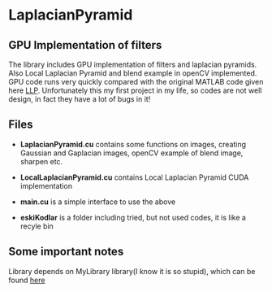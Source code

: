 # LaplacianPyramid

## GPU Implementation of filters
The library includes GPU implementation of filters and laplacian pyramids. Also Local Laplacian Pyramid and blend example in openCV implemented. GPU code runs very quickly compared with the original MATLAB code given here [LLP](https://people.csail.mit.edu/sparis/publi/2011/siggraph/). Unfortunately this my first project in my life, so codes are not well design, in fact they have a lot of bugs in it! 


## Files
  - <b>LaplacianPyramid.cu</b> contains some functions on images, creating Gaussian and Gaplacian images, openCV example of blend image, sharpen etc.

  - <b>LocalLaplacianPyramid.cu</b> contains Local Laplacian Pyramid CUDA implementation

  - <b>main.cu</b> is a simple interface to use the above

  - <b>eskiKodlar</b> is a folder including tried, but not used codes, it is like a recyle bin

## Some important notes

Library depends on MyLibrary library(I know it is so stupid), which can be found [here](https://github.com/afeser/MyLibrary)


